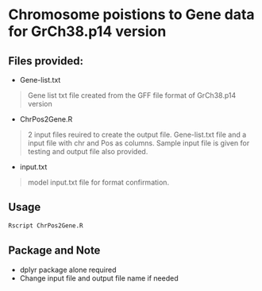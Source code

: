 # Chromosome poistions to Gene data for GrCh38.p14 version 
## Files provided:
- Gene-list.txt

> Gene list txt file created from the GFF file format of GrCh38.p14 version

- ChrPos2Gene.R

> 2 input files reuired to create the output file.
> Gene-list.txt file and a input file with chr and Pos as columns.
> Sample input file is given for testing and output file also provided.

- input.txt
> model input.txt file for format confirmation.

## Usage

```sh
Rscript ChrPos2Gene.R
```
## Package and Note

- dplyr package alone required
- Change input file and output file name if needed
